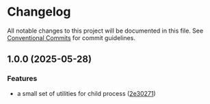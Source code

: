 # Changelog

All notable changes to this project will be documented in this file.
See [Conventional Commits](https://conventionalcommits.org) for commit guidelines.

## 1.0.0 (2025-05-28)

### Features

* a small set of utilities for child process ([2e30271](https://github.com/TrigenSoftware/simple-utils/commit/2e30271d401208f0ad91d8ada50ef7e8834bc7f8))
